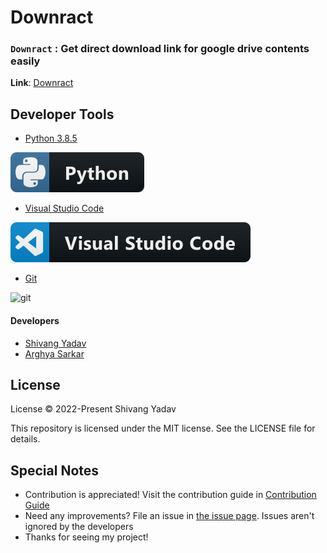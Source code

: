 # Downract
### `Downract` : Get direct download link for google drive contents easily 

**Link**: [Downract](https://downract.vercel.app)

## Developer Tools

- [Python 3.8.5](https://www.python.org/ftp/python/3.8.5/Python-3.8.5.tar.xz) 

![python](https://raw.githubusercontent.com/MikeCodesDotNET/ColoredBadges/master/svg/dev/languages/python.svg)

- [Visual Studio Code](https://code.visualstudio.com) 

![vscode](https://raw.githubusercontent.com/MikeCodesDotNET/ColoredBadges/master/svg/dev/tools/visualstudio_code.svg)

- [Git](https://git-scm.com/) 

![git](https://raw.githubusercontent.com/klaasnicolaas/ColoredBadges/new-badges/svg/dev/tools/git.svg)


#### Developers
- [Shivang Yadav](https://github.com/shivang1809)
- [Arghya Sarkar](https://github.com/arghyagod-coder)

## License

License © 2022-Present Shivang Yadav

This repository is licensed under the MIT license. See the LICENSE file for details.

## Special Notes

- Contribution is appreciated! Visit the contribution guide in [Contribution Guide](CONTRIBUTING.md)
- Need any improvements? File an issue in [the issue page](https://github.com/shivang1809/mysite/issues). Issues aren't ignored by the developers
- Thanks for seeing my project!
